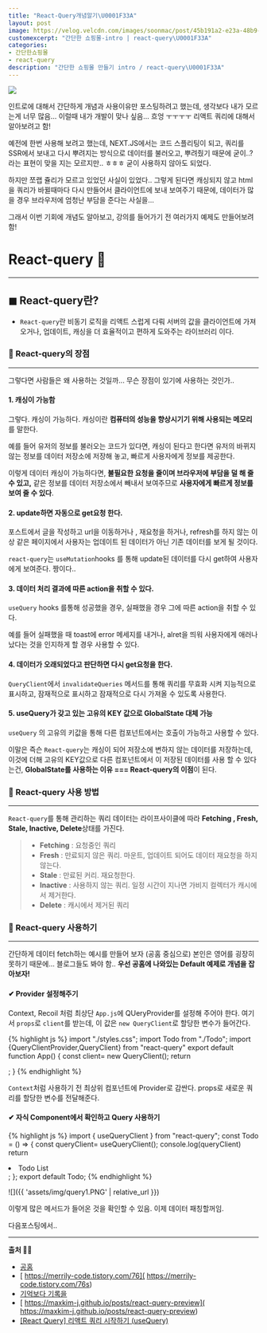 ```yaml
---
title: "React-Query개념알기\U0001F33A"
layout: post
image: https://velog.velcdn.com/images/soonmac/post/45b191a2-e23a-48b9-aba9-62a6362970f6/image.jpg
customexcerpt: "간단한 쇼핑몰-intro | react-query\U0001F33A"
categories:
- 간단한쇼핑몰
- react-query
description: "간단한 쇼핑몰 만들기 intro / react-query\U0001F33A"
---
```


![](https://miro.medium.com/max/1400/1*jwd_E0Ibcs7bv6xGxopIrg.jpeg)

인트로에 대해서 간단하게 개념과 사용이유만 포스팅하려고 했는데, 생각보다 내가 모르는게 너무 많음... 
이럴때 내가 개발이 맞나 싶음... 흐엉 ㅜㅜㅜㅜ 리액트 쿼리에 대해서 알아보려고 함!

예전에 한번 사용해 보려고 했는데, NEXT.JS에서는 코드 스플리팅이 되고, 쿼리를 SSR에서 보내고 다시 뿌려지는 방식으로 
데이터를 불러오고, 뿌려줬기 때문에 굳이..?라는 표현이 맞을 지는 모르지만.. ㅎㅎㅎ 굳이 사용하지 않아도 되었다.

하지만 쪼랩 쥴리가 모르고 있었던 사실이 있었다.. 그렇게 된다면 캐싱되지 않고 html을 쿼리가 바뀔때마다 다시 만들어서 클라이언트에 보내 보여주기 때문에, 데이터가 많을 경우 브라우저에 엄청난 부담을 준다는 사실을... 

그래서 이번 기회에 개념도 알아보고, 강의를 들어가기 전 여러가지 예제도 만들어보려함!

# React-query 🌺
<hr />

## ◼ React-query란?
* `React-query`란 비동기 로직을 리액트 스럽게 다뤄 서버의 값을 클라이언트에 가져오거나, 업데이트, 캐싱을 더 효율적이고 편하게 도와주는 라이브러리 이다.

### 🔹 React-query의 장점
<hr />
그렇다면 사람들은 왜 사용하는 것일까... 무슨 장점이 있기에 사용하는 것인가.. 


####  1. 캐싱이 가능함   
그렇다. 캐싱이 가능하다. 캐싱이란 **컴퓨터의 성능을 향상시기기 위해 사용되는 메모리** 를 말한다.

예를 들어 유저의 정보를 불러오는 코드가 있다면, 캐싱이 된다고 한다면 유저의 바뀌지 않는 정보를 데이터 저장소에 저장해 놓고, 빠르게 사용자에게 정보를 제공한다. 

이렇게 데이터 캐싱이 가능하다면, **불필요한 요청을 줄이며 브라우저에 부담을 덜 해 줄 수 있고,**  같은 정보를 데이터 저장소에서 빼내서 보여주므로 **사용자에게 빠르게 정보를 보여 줄 수 있다**.

#### 2. update하면 자동으로 get요청 한다.

포스트에서 글을 작성하고 url을 이동하거나 , 재요청을 하거나, refresh를 하지 않는 이상 같은 페이지에서 사용자는 업데이트 된 데이터가 아닌 기존 데이터를 보게 될 것이다.

`react-query`는 `useMutation`hooks 를 통해 update된 데이터를 다시 get하여 사용자에게 보여준다.
짱이다..

#### 3. 데이터 처리 결과에 따른 action을 취할 수 있다.

`useQuery` hooks 를통해 성공했을 경우, 실패했을 경우 그에 따른 action을 취할 수 있다.

예를 들어 실패했을 때 toast에 error 메세지를 내거나, alret을 띄워 사용자에게 애러나 났다는 것을 인지하게 할 경우 사용할 수 있다.

#### 4. 데이터가 오래되었다고 판단하면 다시 get요청을 한다.
`QueryClient`에서 `invalidateQueries` 메서드를 통해 쿼리를 무효화 시켜 지능적으로 표시하고, 잠재적으로 표시하고 잠재적으로 다시 가져올 수 있도록 사용한다. 

#### 5. useQuery가 갖고 있는 고유의 KEY 값으로 GlobalState 대체 가능

`useQuery` 의 고유의 키값을 통해 다른 컴포넌트에서는 호출이 가능하고 사용할 수 있다. 

이말은 즉슨 `React-query`는 캐싱이 되어 저장소에 변하지 않는 데이터를 저장하는데, 이것에 더해 고유의 KEY값으로 다른 컴포넌트에서 이 저장된 데이터를 사용 할 수 있다는건, **GlobalState를 사용하는 이유 ===  React-query의 이점**이 된다.

### 🔹 React-query 사용 방법
<hr />

`React-query`를 통해 관리하는 쿼리 데이터는 라이프사이클에 따라 **Fetching , Fresh, Stale, Inactive, Delete**상태를 가진다.

> * **Fetching** : 요청중인 쿼리
> * **Fresh** : 만료되지 않은 쿼리. 마운트, 업데이트 되어도 데이터 재요청을 하지 않는다.
> * **Stale** : 만료된 커리. 재요청한다.
> *  **Inactive** : 사용하지 않는 쿼리. 일정 시간이 지나면 가비지 컬렉터가 캐시에서 제거한다.
> *  **Delete** : 캐시에서 제거된 쿼리


### 🔹 React-query 사용하기
<hr />

간단하게 데이터 fetch하는 예시를 만들어 보자  (공홈 중심으로)
본인은 영어를 굉장히 못하기 때문에... 블로그들도 봐야 함..
**우선 공홈에 나와있는 Default 예제로 개념을 잡아보자!**
#### ✔ Provider 설정해주기

Context, Recoil 처럼 최상단 `App.js`에 QUeryProvider를 설정해 주어야 한다. 여기서 `props`로 `client`를 받는데,
이 값은 `new QueryClient`로 할당한 변수가 들어간다.

{% highlight js %}
import "./styles.css";
import Todo from  "./Todo";
import {QueryClientProvider,QueryClient} from "react-query"
export default function App() {
  const client= new QueryClient();
  return <QueryClientProvider client={client}>
    <div className="App">
      <Todo />
      </div>
  </QueryClientProvider>;
}
{% endhighlight %}

`Context`처럼 사용하기 전 최상위 컴포넌트에 Provider로 감싼다. props로 새로운 쿼리를 할당한 변수를 전달해준다. 

#### ✔  자식 Component에서 확인하고 Query 사용하기
{% highlight js %}
import { useQueryClient } from "react-query";
const Todo = () => {
  const queryClient= useQueryClient();
  console.log(queryClient)
  return <li>Todo List</li>;
};
export default Todo;
{% endhighlight %}

![]({{ 'assets/img/query1.PNG' | relative_url }})

이렇게 많은 메서드가 들어온 것을 확인할 수 있음. 이제 데이터 패칭할꺼임.

다음포스팅에서..

<hr />

**출처 🙏🏻**

* [공홈](https://react-query.tanstack.com/guides)
*  [ https://merrily-code.tistory.com/76]( https://merrily-code.tistory.com/76s)
*  [  기억보다 기록을](  https://kyounghwan01.github.io/blog/React/react-query/basic/#%E1%84%89%E1%85%A1%E1%84%8B%E1%85%AD%E1%86%BC%E1%84%92%E1%85%A1%E1%84%82%E1%85%B3%E1%86%AB-%E1%84%8B%E1%85%B5%E1%84%8B%E1%85%B2)
*  [ https://maxkim-j.github.io/posts/react-query-preview]( https://maxkim-j.github.io/posts/react-query-preview)
*  [[React Query] 리액트 쿼리 시작하기 (useQuery)](https://velog.io/@kimhyo_0218/React-Query-%EB%A6%AC%EC%95%A1%ED%8A%B8-%EC%BF%BC%EB%A6%AC-%EC%8B%9C%EC%9E%91%ED%95%98%EA%B8%B0-useQuery)
